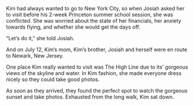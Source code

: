 

Kim had always wanted to go to New York City, so when Josiah asked her to visit before his 2-week Princeton summer school session, she was conflicted. She was worried about the state of her financials, her anxiety towards flying, and whether she would get the days off.

“Let’s do it,” she told Josiah.

And on July 12, Kim’s mom, Kim’s brother, Josiah and herself were en route to Newark, New Jersey.

One place Kim really wanted to visit was The High Line due to its’ gorgeous views of the skyline and water. In Kim fashion, she made everyone dress nicely so they could take good photos.

As soon as they arrived, they found the perfect spot to watch the gorgeous sunset and take photos. Exhausted from the long walk, Kim sat down.
